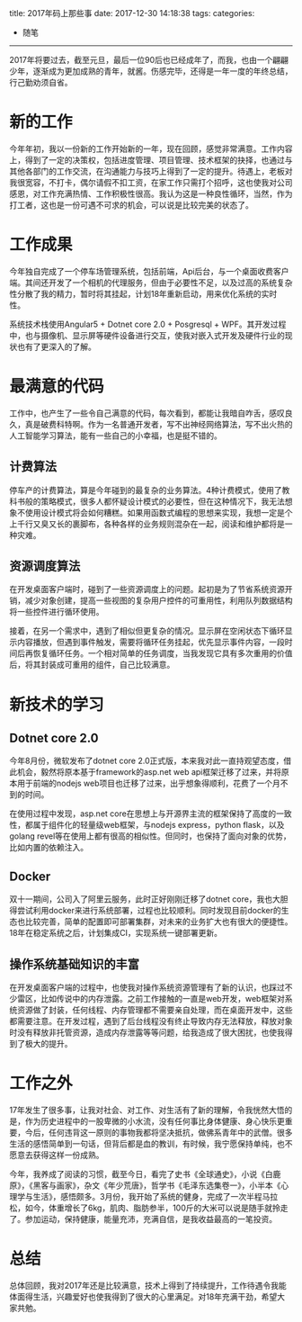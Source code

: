 title: 2017年码上那些事
date: 2017-12-30 14:18:38
tags:
categories:
- 随笔
---

2017年将要过去，截至元旦，最后一位90后也已经成年了，而我，也由一个翩翩少年，逐渐成为更加成熟的青年，就酱。伤感完毕，还得是一年一度的年终总结，行己勤劝须自省。

# 新的工作
今年年初，我以一份新的工作开始新的一年，现在回顾，感觉非常满意。工作内容上，得到了一定的决策权，包括进度管理、项目管理、技术框架的抉择，也通过与其他各部门的工作交流，在沟通能力与技巧上得到了一定的提升。待遇上，老板对我很宽容，不打卡，偶尔请假不扣工资，在家工作只需打个招呼，这也使我对公司感恩，对工作充满热情、工作积极性很高。我认为这是一种良性循环，当然，作为打工者，这也是一份可遇不可求的机会，可以说是比较完美的状态了。

# 工作成果
今年独自完成了一个停车场管理系统，包括前端，Api后台，与一个桌面收费客户端。其间还开发了一个相机的代理服务，但由于必要性不足，以及过高的系统复杂性分散了我的精力，暂时将其挂起，计划18年重新启动，用来优化系统的实时性。

系统技术栈使用Angular5 + Dotnet core 2.0 + Posgresql + WPF。其开发过程中，也与摄像机、显示屏等硬件设备进行交互，使我对嵌入式开发及硬件行业的现状也有了更深入的了解。

# 最满意的代码
工作中，也产生了一些令自己满意的代码，每次看到，都能让我暗自咋舌，感叹良久，真是破费科特啊。作为一名普通开发者，写不出神经网络算法，写不出火热的人工智能学习算法，能有一些自己的小幸福，也是挺不错的。

## 计费算法
停车产的计费算法，算是今年碰到的最复杂的业务算法。4种计费模式，使用了教科书般的策略模式，很多人都怀疑设计模式的必要性，但在这种情况下，我无法想象不使用设计模式将会如何糟糕。如果用函数式编程的思想来实现，我想一定是个上千行又臭又长的裹脚布，各种各样的业务规则混杂在一起，阅读和维护都将是一种灾难。

## 资源调度算法
在开发桌面客户端时，碰到了一些资源调度上的问题。起初是为了节省系统资源开销，减少对象创建，提高一些视图的复杂用户控件的可重用性，利用队列数据结构将一些控件进行循环使用。

接着，在另一个需求中，遇到了相似但更复杂的情况。显示屏在空闲状态下循环显示内容播放，但遇到事件触发，需要将循环任务挂起，优先显示事件内容，一段时间后再恢复循环任务。一个相对简单的任务调度，当我发现它具有多次重用的价值后，将其封装成可重用的组件，自己比较满意。

# 新技术的学习

## Dotnet core 2.0 
今年8月份，微软发布了dotnet core 2.0正式版，本来我对此一直持观望态度，借此机会，毅然将原本基于framework的asp.net web api框架迁移了过来，并将原本用于前端的nodejs web项目也迁移了过来，出乎想象得顺利，花费了一个月不到的时间。

在使用过程中发现，asp.net core在思想上与开源界主流的框架保持了高度的一致性，都属于组件化的轻量级web框架，与nodejs express，python flask，以及golang revel等在使用上都有很高的相似性。但同时，也保持了面向对象的优势，比如内置的依赖注入。

## Docker
双十一期间，公司入了阿里云服务，此时正好刚刚迁移了dotnet core，我也大胆得尝试利用docker来进行系统部署，过程也比较顺利。同时发现目前docker的生态也比较完善，简单的配置即可部署集群，对未来的业务扩大也有很大的便捷性。18年在稳定系统之后，计划集成CI，实现系统一键部署更新。

## 操作系统基础知识的丰富
在开发桌面客户端的过程中，也使我对操作系统资源管理有了新的认识，也踩过不少雷区，比如传说中的内存泄露。之前工作接触的一直是web开发，web框架对系统资源做了封装，任何线程、内存管理都不需要亲自处理，而在桌面开发中，这些都需要注意。在开发过程，遇到了后台线程没有终止导致内存无法释放，释放对象时没有释放非托管资源，造成内存泄露等等问题，给我造成了很大困扰，也使我得到了极大的提升。

# 工作之外
17年发生了很多事，让我对社会、对工作、对生活有了新的理解，令我恍然大悟的是，作为历史进程中的一股卑微的小水流，没有任何事比身体健康、身心快乐更重要，今后，任何违背这一原则的事物我都将坚决抵抗，做佛系青年中的武僧。很多生活的感悟简单到一句话，但背后都是血的教训，有时候，我宁愿保持单纯，也不愿意去获得这样一份成熟。

今年，我养成了阅读的习惯，截至今日，看完了史书《全球通史》，小说《白鹿原》，《黑客与画家》，杂文《年少荒唐》，哲学书《毛泽东选集卷一》，小半本《心理学与生活》，感悟颇多。3月份，我开始了系统的健身，完成了一次半程马拉松，如今，体重增长了6kg，肌肉、脂肪参半，100斤的大米可以说是随手就拎走了。参加运动，保持健康，能量充沛，充满自信，是我收益最高的一笔投资。

# 总结
总体回顾，我对2017年还是比较满意，技术上得到了持续提升，工作待遇令我能体面得生活，兴趣爱好也使我得到了很大的心里满足。对18年充满干劲，希望大家共勉。
